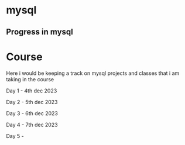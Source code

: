 # mysql
## Progress in mysql 

# Course  

Here i would be keeping a track on mysql projects and classes that i am taking in the course

Day 1 - 4th dec 2023

Day 2 - 5th dec 2023

Day 3 - 6th dec 2023

Day 4 - 7th dec 2023

Day 5 -  

